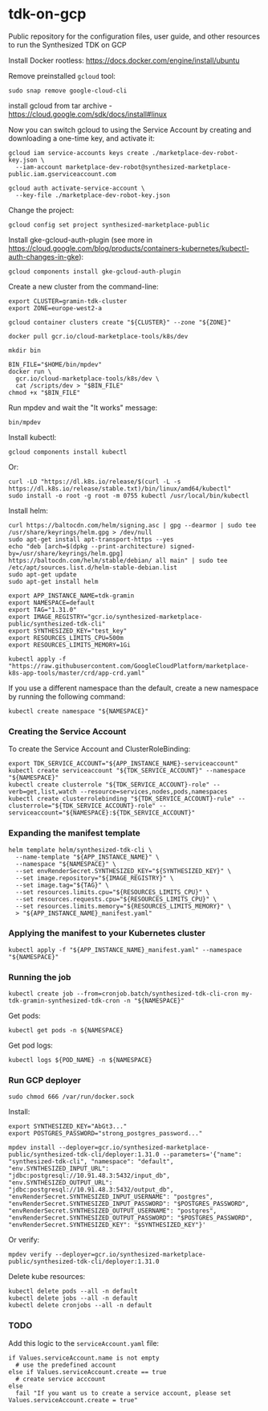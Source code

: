# tdk-on-gcp
Public repository for the configuration files, user guide, and other resources to run the Synthesized TDK on GCP



Install Docker rootless: https://docs.docker.com/engine/install/ubuntu

Remove preinstalled `gcloud` tool:
```
sudo snap remove google-cloud-cli
```

install gcloud from tar archive - https://cloud.google.com/sdk/docs/install#linux


Now you can switch gcloud to using the Service Account by creating and downloading a one-time key, and activate it:
```
gcloud iam service-accounts keys create ./marketplace-dev-robot-key.json \
  --iam-account marketplace-dev-robot@synthesized-marketplace-public.iam.gserviceaccount.com

gcloud auth activate-service-account \
  --key-file ./marketplace-dev-robot-key.json
```

Change the project:
```
gcloud config set project synthesized-marketplace-public
```

Install gke-gcloud-auth-plugin (see more in https://cloud.google.com/blog/products/containers-kubernetes/kubectl-auth-changes-in-gke):
```
gcloud components install gke-gcloud-auth-plugin
```


Create a new cluster from the command-line:
```
export CLUSTER=gramin-tdk-cluster
export ZONE=europe-west2-a

gcloud container clusters create "${CLUSTER}" --zone "${ZONE}"
```



```
docker pull gcr.io/cloud-marketplace-tools/k8s/dev

mkdir bin

BIN_FILE="$HOME/bin/mpdev"
docker run \
  gcr.io/cloud-marketplace-tools/k8s/dev \
  cat /scripts/dev > "$BIN_FILE"
chmod +x "$BIN_FILE"
```

Run mpdev and wait the "It works" message:
```
bin/mpdev
```


Install kubectl:
```
gcloud components install kubectl
```

Or:
```
curl -LO "https://dl.k8s.io/release/$(curl -L -s https://dl.k8s.io/release/stable.txt)/bin/linux/amd64/kubectl"
sudo install -o root -g root -m 0755 kubectl /usr/local/bin/kubectl
```


Install helm:
```
curl https://baltocdn.com/helm/signing.asc | gpg --dearmor | sudo tee /usr/share/keyrings/helm.gpg > /dev/null
sudo apt-get install apt-transport-https --yes
echo "deb [arch=$(dpkg --print-architecture) signed-by=/usr/share/keyrings/helm.gpg] https://baltocdn.com/helm/stable/debian/ all main" | sudo tee /etc/apt/sources.list.d/helm-stable-debian.list
sudo apt-get update
sudo apt-get install helm
```



```
export APP_INSTANCE_NAME=tdk-gramin
export NAMESPACE=default
export TAG="1.31.0"
export IMAGE_REGISTRY="gcr.io/synthesized-marketplace-public/synthesized-tdk-cli"
export SYNTHESIZED_KEY="test_key"
export RESOURCES_LIMITS_CPU=500m
export RESOURCES_LIMITS_MEMORY=1Gi
```

```
kubectl apply -f "https://raw.githubusercontent.com/GoogleCloudPlatform/marketplace-k8s-app-tools/master/crd/app-crd.yaml"
```


If you use a different namespace than the default, create a new namespace by running the following command:
```
kubectl create namespace "${NAMESPACE}"
```

### Creating the Service Account

To create the Service Account and ClusterRoleBinding:
```
export TDK_SERVICE_ACCOUNT="${APP_INSTANCE_NAME}-serviceaccount"
kubectl create serviceaccount "${TDK_SERVICE_ACCOUNT}" --namespace "${NAMESPACE}"
kubectl create clusterrole "${TDK_SERVICE_ACCOUNT}-role" --verb=get,list,watch --resource=services,nodes,pods,namespaces
kubectl create clusterrolebinding "${TDK_SERVICE_ACCOUNT}-rule" --clusterrole="${TDK_SERVICE_ACCOUNT}-role" --serviceaccount="${NAMESPACE}:${TDK_SERVICE_ACCOUNT}"
```



### Expanding the manifest template

```
helm template helm/synthesized-tdk-cli \
  --name-template "${APP_INSTANCE_NAME}" \
  --namespace "${NAMESPACE}" \
  --set envRenderSecret.SYNTHESIZED_KEY="${SYNTHESIZED_KEY}" \
  --set image.repository="${IMAGE_REGISTRY}" \
  --set image.tag="${TAG}" \
  --set resources.limits.cpu="${RESOURCES_LIMITS_CPU}" \
  --set resources.requests.cpu="${RESOURCES_LIMITS_CPU}" \
  --set resources.limits.memory="${RESOURCES_LIMITS_MEMORY}" \
  > "${APP_INSTANCE_NAME}_manifest.yaml"
```


### Applying the manifest to your Kubernetes cluster

```
kubectl apply -f "${APP_INSTANCE_NAME}_manifest.yaml" --namespace "${NAMESPACE}"
```


### Running the job

```
kubectl create job --from=cronjob.batch/synthesized-tdk-cli-cron my-tdk-gramin-synthesized-tdk-cron -n "${NAMESPACE}"
```

Get pods:
```
kubectl get pods -n ${NAMESPACE}
```

Get pod logs:
```
kubectl logs ${POD_NAME} -n ${NAMESPACE}
```


### Run GCP deployer

```
sudo chmod 666 /var/run/docker.sock
```

Install:
```shell
export SYNTHESIZED_KEY="AbGt3..."
export POSTGRES_PASSWORD="strong_postgres_password..."

mpdev install --deployer=gcr.io/synthesized-marketplace-public/synthesized-tdk-cli/deployer:1.31.0 --parameters='{"name": "synthesized-tdk-cli", "namespace": "default", "env.SYNTHESIZED_INPUT_URL": "jdbc:postgresql://10.91.48.3:5432/input_db", "env.SYNTHESIZED_OUTPUT_URL": "jdbc:postgresql://10.91.48.3:5432/output_db", "envRenderSecret.SYNTHESIZED_INPUT_USERNAME": "postgres", "envRenderSecret.SYNTHESIZED_INPUT_PASSWORD": "$POSTGRES_PASSWORD", "envRenderSecret.SYNTHESIZED_OUTPUT_USERNAME": "postgres", "envRenderSecret.SYNTHESIZED_OUTPUT_PASSWORD": "$POSTGRES_PASSWORD", "envRenderSecret.SYNTHESIZED_KEY": "$SYNTHESIZED_KEY"}'
```

Or verify:
```shell
mpdev verify --deployer=gcr.io/synthesized-marketplace-public/synthesized-tdk-cli/deployer:1.31.0
```

Delete kube resources:
```
kubectl delete pods --all -n default
kubectl delete jobs --all -n default
kubectl delete cronjobs --all -n default
```


### TODO

Add this logic to the `serviceAccount.yaml` file:
```shell
if Values.serviceAccount.name is not empty
  # use the predefined account
else if Values.serviceAccount.create == true
  # create service acccount
else
  fail "If you want us to create a service account, please set Values.serviceAccount.create = true"
```
